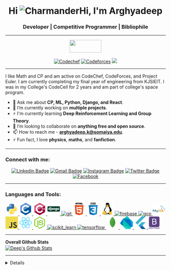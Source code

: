 <h1 align="center">Hi <img src="https://emoji.gg/assets/emoji/CharmanderHi.png" width="64px" height="64px" alt="CharmanderHi">, I'm Arghyadeep</h1>
<h3 align="center"> Developer | Competitive Programmer | Bibliophile </h3>

---

<div align="center">
   <a href="https://projecteuler.net/"><img  src="https://projecteuler.net/profile/RUiNtheExtinct.png"  width="100" height="40" /></a>
</div>
<div align="center">

[![Codechef](https://cp-logo.vercel.app/codechef/fallacy69?logo=true)](https://www.codechef.com/users/fallacy69)
[![Codeforces](https://cp-logo.vercel.app/codeforces/RUiNtheExtinct?logo=true)](https://codeforces.com/profile/RUiNtheExtinct)
<a href="https://www.hackerrank.com/RUiNtheExtinct" target="_blank" rel="noopener noreferrer"><img height=20 src="https://img.shields.io/badge/-Hackerrank-2EC866?style=for-the-badge&logo=HackerRank&logoColor=white" /></a>

</div>

---

I like Math and CP and am active on CodeChef, CodeForces, and Project Euler. I am currently completing my final year of engineering from KJSIEIT. I was in my College's CodeCell for 2 years and am part of college's space program.

-   💬 Ask me about **CP, ML, Python, Django, and React**.
-   🔭 I’m currently working on **multiple projects**.
-   ⚡ I'm currently learning **Deep Reinforcement Learning and Group Theory**.
-   👯 I’m looking to collaborate on **anything free and open source**.
-   📫 How to reach me - **arghyadeep.k@somaiya.edu**.
-   ⚡ Fun fact, I love **physics**, **maths**, and **fanfiction**.
<!-- -   ⚡ Fun fact, I love **physics** <img src="https://emoji.gg/assets/emoji/6502-redearth.gif" width="16px" height="16px" alt="RedEarth"> and **maths**, and anyone who hates **fanfiction** can fight me. -->

---

<h3 align="left">Connect with me:</h3>
<div align="center">

[![Linkedin Badge](https://img.shields.io/badge/-Linkedin-blue?style=flat&logo=Linkedin&logoColor=white&link=https://www.linkedin.com/in/arghyadeep-k-14b06b15a/)](https://www.linkedin.com/in/arghyadeep-k-14b06b15a/)
[![Gmail Badge](https://img.shields.io/badge/-Email_ID-c14438?style=flat&logo=Gmail&logoColor=white&link=mailto:arghyadeep.k@somaiya.edu)](mailto:arghyadeep.k@somaiya.ed)
[![Instagram Badge](https://img.shields.io/badge/-Instagram-purple?style=flat&logo=instagram&logoColor=white&link=https://www.instagram.com/ruin_the_extinct/)](https://www.instagram.com/ruin_the_extinct/)
[![Twitter Badge](https://img.shields.io/badge/-Twitter-1ca0f1?style=flat&labelColor=1ca0f1&logo=twitter&logoColor=white&link=https://twitter.com/fallacy69)](https://twitter.com/fallacy69)
<a href="https://www.facebook.com/RUiNtheExtinct" target="_blank"><img src="https://img.shields.io/badge/Facebook-%231877F2.svg?&style=flat-square&logo=facebook&logoColor=white" alt="Facebook"></a>

</div>

---

<h3 align="left">Languages and Tools:</h3>
<p align="left">
    <a href="https://www.python.org/" target="_blank" rel="noopener noreferrer">
        <img src="https://raw.githubusercontent.com/devicons/devicon/master/icons/python/python-original.svg" alt="python" width="40" height="40"/>
    </a>
    <a href="https://www.cprogramming.com/" target="_blank" rel="noopener noreferrer">
        <img src="https://raw.githubusercontent.com/devicons/devicon/master/icons/c/c-original.svg" alt="c" width="40" height="40"/>
    </a>
    <a href="https://www.w3schools.com/cpp/" target="_blank" rel="noopener noreferrer">
        <img src="https://raw.githubusercontent.com/devicons/devicon/master/icons/cplusplus/cplusplus-original.svg" alt="cplusplus" width="40" height="40"/>
    </a>
    <a href="https://www.djangoproject.com/" target="_blank" rel="noopener noreferrer">
        <img src="https://raw.githubusercontent.com/devicons/devicon/master/icons/django/django-original.svg" alt="django" width="40" height="40"/>
    </a>
    <a href="https://git-scm.com/" target="_blank" rel="noopener noreferrer">
        <img src="https://www.vectorlogo.zone/logos/git-scm/git-scm-icon.svg" alt="git" width="40" height="40"/>
    </a>
    <a href="https://www.w3.org/html/" target="_blank" rel="noopener noreferrer">
        <img src="https://raw.githubusercontent.com/devicons/devicon/master/icons/html5/html5-original-wordmark.svg" alt="html5" width="40" height="40"/>
    </a>
    <a href="https://www.w3schools.com/css/" target="_blank" rel="noopener noreferrer">
        <img src="https://raw.githubusercontent.com/devicons/devicon/master/icons/css3/css3-original-wordmark.svg" alt="css3" width="40" height="40"/>
    </a>
    <a href="https://www.linux.org/" target="_blank" rel="noopener noreferrer">
        <img src="https://raw.githubusercontent.com/devicons/devicon/master/icons/linux/linux-original.svg" alt="linux" width="40" height="40"/>
    </a>
    <a href="https://firebase.google.com/" target="_blank" rel="noopener noreferrer">
        <img src="https://www.vectorlogo.zone/logos/firebase/firebase-icon.svg" alt="firebase" width="40" height="40"/>
    </a>
    <a href="https://cloud.google.com" target="_blank" rel="noopener noreferrer">
        <img src="https://www.vectorlogo.zone/logos/google_cloud/google_cloud-icon.svg" alt="gcp" width="40" height="40"/>
    </a>
    <a href="https://www.mysql.com/" target="_blank" rel="noopener noreferrer">
        <img src="https://raw.githubusercontent.com/devicons/devicon/master/icons/mysql/mysql-original-wordmark.svg" alt="mysql" width="40" height="40"/>
    </a>
    <a href="https://www.javascript.com/" target="_blank" rel="noopener noreferrer">
        <img src="https://raw.githubusercontent.com/devicons/devicon/master/icons/javascript/javascript-original.svg" alt="javascript" width="40" height="40"/>
    </a>
    <a href="https://reactjs.org/" target="_blank" rel="noopener noreferrer">
        <img src="https://raw.githubusercontent.com/devicons/devicon/master/icons/react/react-original.svg" alt="javascript" width="40" height="40"/>
    </a>
    <a href="https://nodejs.org/en/about/" target="_blank" rel="noopener noreferrer">
        <img src="https://raw.githubusercontent.com/devicons/devicon/master/icons/nodejs/nodejs-original.svg" alt="javascript" width="40" height="40"/>
    </a>
    <a href="https://scikit-learn.org/" target="_blank" rel="noopener noreferrer">
        <img src="https://upload.wikimedia.org/wikipedia/commons/0/05/Scikit_learn_logo_small.svg" alt="scikit_learn" width="40" height="40"/>
    </a>
    <a href="https://www.tensorflow.org" target="_blank" rel="noopener noreferrer">
        <img src="https://www.vectorlogo.zone/logos/tensorflow/tensorflow-icon.svg" alt="tensorflow" width="40" height="40"/>
    </a>
    <a href="https://docs.mongodb.com/" target="_blank" rel="noopener noreferrer">
        <img src="https://raw.githubusercontent.com/devicons/devicon/master/icons/mongodb/mongodb-original.svg" alt="mongodb" width="40" height="40"/>
    </a>
    <a href="https://dart.dev/" target="_blank" rel="noopener noreferrer">
        <img src="https://raw.githubusercontent.com/devicons/devicon/master/icons/dart/dart-original.svg" alt="dart" width="40" height="40"/>
    </a>
    <a href="https://flutter.dev/" target="_blank" rel="noopener noreferrer">
        <img src="https://raw.githubusercontent.com/devicons/devicon/master/icons/flutter/flutter-original.svg" alt="flutter" width="40" height="40"/>
    </a>
    <a href="https://getbootstrap.com" target="_blank" rel="noopener noreferrer">
        <img src="https://raw.githubusercontent.com/devicons/devicon/master/icons/bootstrap/bootstrap-plain-wordmark.svg" alt="bootstrap" width="40" height="40"/>
    </a>
</p>

---

  <summary><b>Overall Github Stats</b></summary>
  <a href="https://github.com/RUiNtheExtinct/"><img align="center" title="Arghyadeep's Github Stats" alt="Deep's Github Stats" src="https://github-readme-stats.vercel.app/api?username=RUiNtheExtinct&include_all_commits=true&count_private=true&show_icons=true&line_height=20&title_color=7A7ADB&icon_color=2234AE&text_color=D3D3D3&bg_color=0,000000,130F40"  /></a>

-----

<details>
    <p><img align="center" src="https://github-readme-streak-stats.herokuapp.com/?user=RUiNtheExtinct&title_color=7A7ADB&icon_color=2234AE&text_color=D3D3D3&bg_color=0,000000,130F40" alt="RUiNtheExtinct" /></p>
    <p align="center">
</details>





<!-- [![Website](https://img.shields.io/website?label=rishabhrao.codes&style=for-the-badge&url=https%3A%2F%2Frishabhrao.codes)](https://rishabhrao.codes) -->